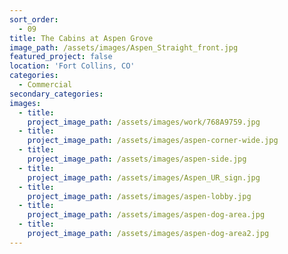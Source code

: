 ```yaml
---
sort_order:
  - 09
title: The Cabins at Aspen Grove
image_path: /assets/images/Aspen_Straight_front.jpg
featured_project: false
location: 'Fort Collins, CO'
categories:
  - Commercial
secondary_categories:
images:
  - title:
    project_image_path: /assets/images/work/768A9759.jpg
  - title:
    project_image_path: /assets/images/aspen-corner-wide.jpg
  - title:
    project_image_path: /assets/images/aspen-side.jpg
  - title:
    project_image_path: /assets/images/Aspen_UR_sign.jpg
  - title:
    project_image_path: /assets/images/aspen-lobby.jpg
  - title:
    project_image_path: /assets/images/aspen-dog-area.jpg
  - title:
    project_image_path: /assets/images/aspen-dog-area2.jpg
---
```


